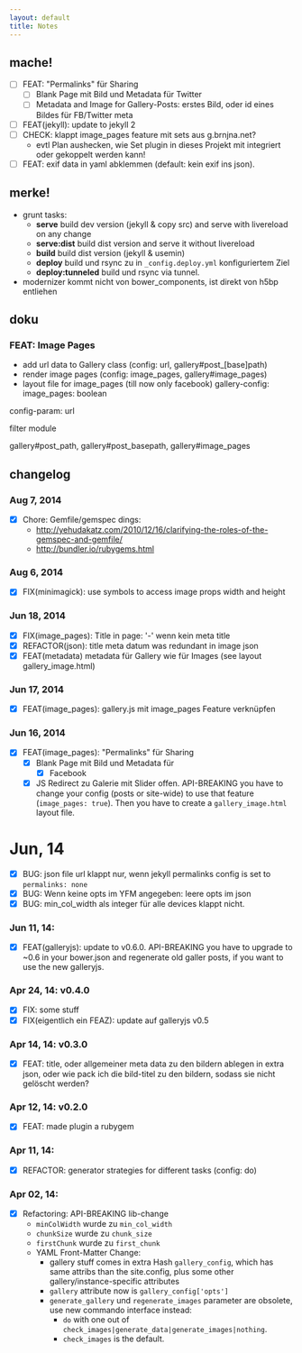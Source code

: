 ```yaml
---
layout: default
title: Notes
---
```


## mache!
- [ ] FEAT: "Permalinks" für Sharing
  + [ ] Blank Page mit Bild und Metadata für Twitter
  + [ ] Metadata and Image for Gallery-Posts: erstes Bild, oder id eines Bildes 
        für FB/Twitter meta
- [ ] FEAT(jekyll): update to jekyll 2
- [ ] CHECK: klappt image_pages feature mit sets aus g.brnjna.net?
  + evtl Plan aushecken, wie Set plugin in dieses Projekt mit integriert oder 
    gekoppelt werden kann!
- [ ] FEAT: exif data in yaml abklemmen (default: kein exif ins json).

## merke!
- grunt tasks:
    + __serve__
      build dev version (jekyll & copy src) and serve with livereload on any change
    + __serve:dist__
      build dist version and serve it without livereload
    + __build__
      build dist version (jekyll & usemin)
    + __deploy__
      build und rsync zu in ``_config.deploy.yml`` konfiguriertem Ziel
    + __deploy:tunneled__
      build und rsync via tunnel.
- modernizer kommt nicht von bower_components, ist direkt von h5bp entliehen

## doku

### FEAT: Image Pages
- add url data to Gallery class (config: url, gallery#post_[base]path)
- render image pages (config: image_pages, gallery#image_pages)
- layout file for image_pages (till now only facebook)
gallery-config: image_pages: boolean

config-param: url

filter module

gallery#post_path, 
gallery#post_basepath,
gallery#image_pages

## changelog

### Aug 7, 2014
- [X] Chore: Gemfile/gemspec dings:
  - http://yehudakatz.com/2010/12/16/clarifying-the-roles-of-the-gemspec-and-gemfile/ 
  - http://bundler.io/rubygems.html

### Aug 6, 2014
- [X] FIX(minimagick): use symbols to access image props width and height

### Jun 18, 2014
- [X] FIX(image_pages): Title in page: '-' wenn kein meta title
- [X] REFACTOR(json): title meta datum was redundant in image json
- [X] FEAT(metadata) metadata für Gallery wie für Images (see layout gallery_image.html)

### Jun 17, 2014
- [X] FEAT(image_pages): gallery.js mit image_pages Feature verknüpfen

### Jun 16, 2014
- [X] FEAT(image_pages): "Permalinks" für Sharing
    + [X] Blank Page mit Bild und Metadata für 
        - [X] Facebook
    + [X] JS Redirect zu Galerie mit Slider offen.
  API-BREAKING you have to change your config (posts or site-wide) to use that feature (``image_pages: true``). Then you have to create a ``gallery_image.html`` layout file.

# Jun, 14
- [X] BUG: json file url klappt nur, wenn jekyll permalinks config is set to ``permalinks: none``
- [X] BUG: Wenn keine opts im YFM angegeben: leere opts im json
- [X] BUG: min_col_width als integer für alle devices klappt nicht.

### Jun 11, 14:
- [X] FEAT(galleryjs): update to v0.6.0.
  API-BREAKING you have to upgrade to ~0.6 in your bower.json and regenerate old galler posts, if you want to use the new galleryjs.

### Apr 24, 14: v0.4.0  
- [X] FIX: some stuff
- [X] FIX(eigentlich ein FEAZ): update auf galleryjs v0.5

### Apr 14, 14: v0.3.0  
- [X] FEAT: title, oder allgemeiner meta data zu den bildern ablegen in extra json, oder wie pack ich die bild-titel zu den bildern, sodass sie nicht gelöscht werden?

### Apr 12, 14: v0.2.0  
- [X] FEAT: made plugin a rubygem

### Apr 11, 14:  
- [X] REFACTOR: generator strategies for different tasks (config: do)

### Apr 02, 14: 
- [X] Refactoring: API-BREAKING lib-change
    - ``minColWidth`` wurde zu ``min_col_width``
    - ``chunkSize`` wurde zu ``chunk_size``
    - ``firstChunk`` wurde zu ``first_chunk``
    - YAML Front-Matter Change:
      + gallery stuff comes in extra Hash ``gallery_config``, which has same attribs than the site.config, plus some other gallery/instance-specific attributes
      + ``gallery`` attribute now is ``gallery_config['opts']``
      + ``generate_gallery`` und ``regenerate_images`` parameter are obsolete, use new commando interface instead:
        + ``do`` with one out of ``check_images|generate_data|generate_images|nothing``.
        + ``check_images`` is the default. 
